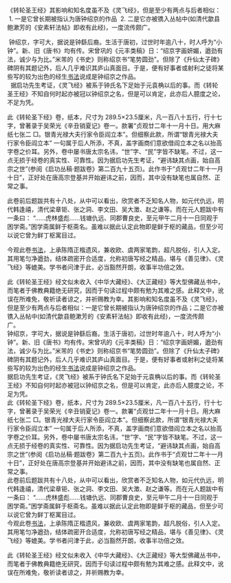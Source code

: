《转轮圣王经》其影响和知名度虽不及《灵飞经》，但是至少有两点与后者相似：
 1. 一是它曾长期被指认为唐钟绍京的作品
 2. 二是它亦被镌入丛帖中(如清代歙县鲍漱芳的《安素轩法帖》即收有此经)，一度流传颇广。        
 
 钟绍京，字可大，据说是钟繇后裔。生活于唐初，过世时年逾八十，时人呼为“小钟”。新、旧《唐书》均有传。宋曾巩的《元丰类稿》日：“绍京字画妍媚，遒劲有法，诚少与为比。”米芾的《书史》则称绍京书“笔势圆劲”。但除了《升仙太子碑》碑阴有其题记外，后人几乎难识其庐山真面目。于是，便有好事者或射利之徒将某些写的较为出色的经生[书法](http://www.shufazidian.com/)说成是钟绍京之作品。  
 
据启功先生考证，《灵飞经》被系于钟氏名下足始于元袁桷以后的事。而《转轮圣王经》不知自何时起亦被冠以钟绍京之名，但是可以肯定，此亦后人臆度之论，不足为凭。  

此《转轮圣下经》卷，纸本，尺寸为 289.5×23.5厘米，凡一百八十五行，行十七字，曾著录于吴荣光《辛丑销夏记》卷一。款署“贞观廿二年十一月十日。用大麻纸七张二 □。银青光禄大夫行家令臣阎立本”。但细察此款，所谓“银青光禄大夫行家令臣阎立本” 一句属于后人所添，不真，盖字画商们意欲借阎立本之名以抬高字卷之价耳。另外，卷中屡书唐太宗名讳，“世”字、“民”字皆不缺笔。不过，这一点无损于经卷的真实性、可靠性。因为据启功先生考证，“避讳缺其点画，始自高宗之世”(参阅《启功丛稿·题跋卷》第二百九十五页)。此作书于“贞观廿二年十一月十日”，正好处在唐高宗登基并开始避讳之前，因而，其中没有缺笔也属自然、正常之事。  

此卷前后题跋共有十八处，从中可以看出，欣赏者不乏知名人物，如元代仇远，明代韩逢禧，清代梁章钜、张之洞、李文田、吴大澂、赵之谦等。而在元人题跋中有一条曰： “……虎林盛彪……钱塘仇远、同郡曹良史，至元甲午二月十一日同观于困学斋。”困学斋属鲜于枢斋名。虽难以据此认定此物即是鲜于枢的藏品，但至少可以说它曾为鲜丁枢寓目过。  

今观此卷[书法](http://www.shufazidian.com/)，上承陈隋正楷遗风，兼收欧、虞两家笔韵，超凡脱俗，引人入定。其用笔匀净遒劲，结体疏密开合适度，允称初唐写经之精品，堪与《善见律》、《灵飞经》等媲美。学书者问津于此，必当豁然开朗，收事半功倍之效。  

此《转轮圣王经》经文似未收入《中华大藏经》、《大正藏经》等大型佛藏丛书中，而笔者于佛教典籍绝无研究，因而于句读过程中颇有勉为其难之感。此释文中，讹误在所难免，敬祈读者谅之，并祈赐教为幸。其影响和知名度虽不及《灵飞经》，但是至少有两点与后者相似：一是它曾长期被指认为唐钟绍京的作品；二是它亦被镌入丛帖中(如清代歙县鲍漱芳的《安素轩法帖》即收有此经)，一度流传颇广。        
钟绍京，字可大，据说是钟繇后裔。生活于唐初，过世时年逾八十，时人呼为“小钟”。新、旧《唐书》均有传。宋曾巩的《元丰类稿》日：“绍京字画妍媚，遒劲有法，诚少与为比。”米芾的《书史》则称绍京书“笔势圆劲”。但除了《升仙太子碑》碑阴有其题记外，后人几乎难识其庐山真面目。于是，便有好事者或射利之徒将某些写的较为出色的经生[书法](http://www.shufazidian.com/)说成是钟绍京之作品。  
据启功先生考证，《灵飞经》被系于钟氏名下足始于元袁桷以后的事。而《转轮圣王经》不知自何时起亦被冠以钟绍京之名，但是可以肯定，此亦后人臆度之论，不足为凭。  
此《转轮圣下经》卷，纸本，尺寸为 289.5×23.5厘米，凡一百八十五行，行十七字，曾著录于吴荣光《辛丑销夏记》卷一。款署“贞观廿二年十一月十日。用大麻纸七张二 □。银青光禄大夫行家令臣阎立本”。但细察此款，所谓“银青光禄大夫行家令臣阎立本” 一句属于后人所添，不真，盖字画商们意欲借阎立本之名以抬高字卷之价耳。另外，卷中屡书唐太宗名讳，“世”字、“民”字皆不缺笔。不过，这一点无损于经卷的真实性、可靠性。因为据启功先生考证，“避讳缺其点画，始自高宗之世”(参阅《启功丛稿·题跋卷》第二百九十五页)。此作书于“贞观廿二年十一月十日”，正好处在唐高宗登基并开始避讳之前，因而，其中没有缺笔也属自然、正常之事。  
此卷前后题跋共有十八处，从中可以看出，欣赏者不乏知名人物，如元代仇远，明代韩逢禧，清代梁章钜、张之洞、李文田、吴大澂、赵之谦等。而在元人题跋中有一条曰： “……虎林盛彪……钱塘仇远、同郡曹良史，至元甲午二月十一日同观于困学斋。”困学斋属鲜于枢斋名。虽难以据此认定此物即是鲜于枢的藏品，但至少可以说它曾为鲜丁枢寓目过。  
今观此卷[书法](http://www.shufazidian.com/)，上承陈隋正楷遗风，兼收欧、虞两家笔韵，超凡脱俗，引人入定。其用笔匀净遒劲，结体疏密开合适度，允称初唐写经之精品，堪与《善见律》、《灵飞经》等媲美。学书者问津于此，必当豁然开朗，收事半功倍之效。  

此《转轮圣王经》经文似未收入《中华大藏经》、《大正藏经》等大型佛藏丛书中，而笔者于佛教典籍绝无研究，因而于句读过程中颇有勉为其难之感。此释文中，讹误在所难免，敬祈读者谅之，并祈赐教为幸。